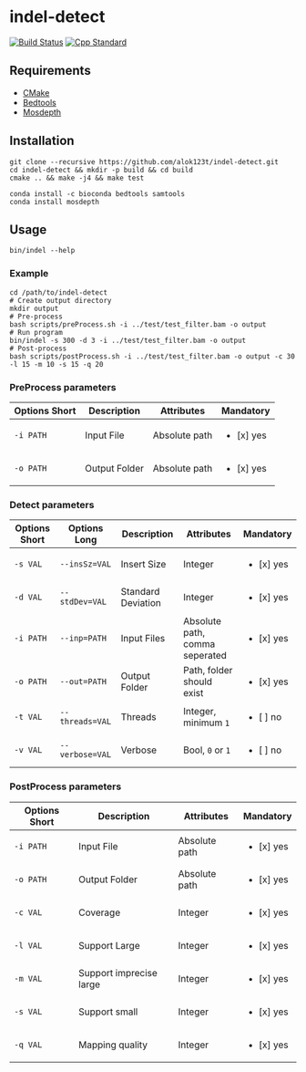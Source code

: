 # indel-detect

[![Build Status](https://travis-ci.com/alok123t/indel-detect.svg?token=4hAKK2irggAzvcM7yK4z&branch=master)](https://travis-ci.com/alok123t/indel-detect)
[![Cpp Standard](https://img.shields.io/badge/C%2B%2B-11-blue.svg)](https://en.wikipedia.org/wiki/C%2B%2B11)

## Requirements
* [CMake](https://cmake.org/download/)
* [Bedtools](https://bedtools.readthedocs.io/en/latest/content/installation.html)
* [Mosdepth](https://github.com/brentp/mosdepth#installation)

## Installation
```shell
git clone --recursive https://github.com/alok123t/indel-detect.git
cd indel-detect && mkdir -p build && cd build
cmake .. && make -j4 && make test
```

```shell
conda install -c bioconda bedtools samtools
conda install mosdepth
```

## Usage
```shell
bin/indel --help
```

### Example
```shell
cd /path/to/indel-detect
# Create output directory
mkdir output
# Pre-process
bash scripts/preProcess.sh -i ../test/test_filter.bam -o output
# Run program
bin/indel -s 300 -d 3 -i ../test/test_filter.bam -o output
# Post-process
bash scripts/postProcess.sh -i ../test/test_filter.bam -o output -c 30 -l 15 -m 10 -s 15 -q 20
```

### PreProcess parameters
| Options Short | Description | Attributes | Mandatory |
| --- | --- | --- | --- | 
| `-i PATH` | Input File | Absolute path | <ul><li>[x] yes</li></ul> |
| `-o PATH` | Output Folder | Absolute path | <ul><li>[x] yes</li></ul> |

### Detect parameters
| Options Short | Options Long | Description | Attributes | Mandatory |
| --- | --- | --- | --- | --- |
| `-s VAL` | `--insSz=VAL` | Insert Size | Integer | <ul><li>[x] yes</li></ul> |
| `-d VAL` | `--stdDev=VAL` | Standard Deviation | Integer | <ul><li>[x] yes</li></ul> |
| `-i PATH` | `--inp=PATH` | Input Files | Absolute path, comma seperated | <ul><li>[x] yes</li></ul> |
| `-o PATH` | `--out=PATH` | Output Folder | Path, folder should exist | <ul><li>[x] yes</li></ul> |
| `-t VAL` | `--threads=VAL` | Threads | Integer, minimum `1` | <ul><li>[ ] no</li></ul> |
| `-v VAL` | `--verbose=VAL` | Verbose | Bool, `0` or `1` | <ul><li>[ ] no</li></ul> |

### PostProcess parameters
| Options Short | Description | Attributes | Mandatory |
| --- | --- | --- | --- | 
| `-i PATH` | Input File | Absolute path | <ul><li>[x] yes</li></ul> |
| `-o PATH` | Output Folder | Absolute path | <ul><li>[x] yes</li></ul> |
| `-c VAL` | Coverage | Integer | <ul><li>[x] yes</li></ul> |
| `-l VAL` | Support Large | Integer | <ul><li>[x] yes</li></ul> |
| `-m VAL` | Support imprecise large | Integer | <ul><li>[x] yes</li></ul> |
| `-s VAL` | Support small | Integer | <ul><li>[x] yes</li></ul> |
| `-q VAL` | Mapping quality | Integer | <ul><li>[x] yes</li></ul> |
